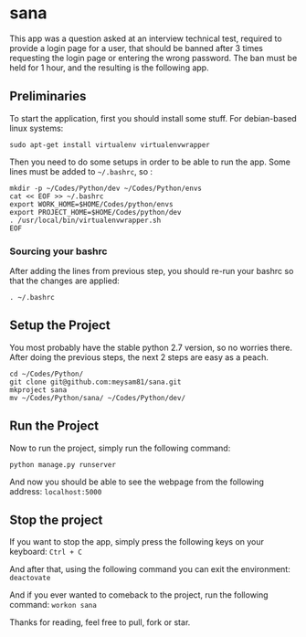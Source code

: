 # sana
This app was a question asked at an interview technical test, required to provide a login page for a user, that should be banned after 3 times requesting the login page or entering the wrong password. The ban must be held for 1 hour, and the resulting is the following app.


## Preliminaries
To start the application, first you should install some stuff.
For debian-based linux systems:
```
sudo apt-get install virtualenv virtualenvwrapper
```
Then you need to do some setups in order to be able to run the app.
Some lines must be added to `~/.bashrc`, so :
```
mkdir -p ~/Codes/Python/dev ~/Codes/Python/envs
cat << EOF >> ~/.bashrc
export WORK_HOME=$HOME/Codes/python/envs
export PROJECT_HOME=$HOME/Codes/python/dev
. /usr/local/bin/virtualenvwrapper.sh
EOF
```

### Sourcing your bashrc
After adding the lines from previous step, you should re-run your bashrc so that the changes are applied:
```
. ~/.bashrc
````

## Setup the Project
You most probably have the stable python 2.7 version, so no worries there.
After doing the previous steps, the next 2 steps are easy as a peach.
```
cd ~/Codes/Python/
git clone git@github.com:meysam81/sana.git
mkproject sana
mv ~/Codes/Python/sana/ ~/Codes/Python/dev/
```

## Run the Project
Now to run the project, simply run the following command:
```
python manage.py runserver
```

And now you should be able to see the webpage from the following address:
`localhost:5000`

## Stop the project
If you want to stop the app, simply press the following keys on your keyboard:
`Ctrl + C`

And after that, using the following command you can exit the environment:
`deactovate`

And if you ever wanted to comeback to the project, run the following command:
`workon sana`

Thanks for reading, feel free to pull, fork or star.